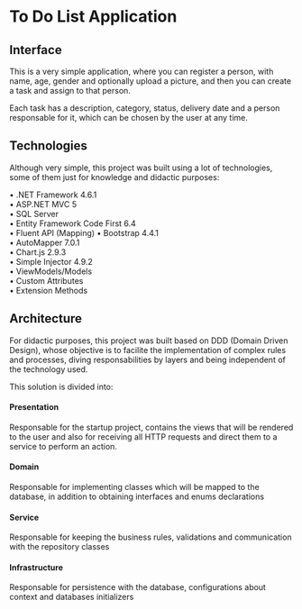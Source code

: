 # To Do List Application

## Interface

This is a very simple application, where you can register a person, with name, age, gender and optionally upload a picture, and then you can create a task and assign to that person.

Each task has a description, category, status, delivery date and a person responsable for it, which can be chosen by the user at any time.

## Technologies 

Although very simple, this project was built using a lot of technologies, some of them just for knowledge and didactic purposes:

• .NET Framework 4.6.1  
• ASP.NET MVC 5  
• SQL Server  
• Entity Framework Code First 6.4  
• Fluent API (Mapping)
• Bootstrap 4.4.1  
• AutoMapper 7.0.1  
• Chart.js 2.9.3  
• Simple Injector 4.9.2  
• ViewModels/Models  
• Custom Attributes  
• Extension Methods  

## Architecture

For didactic purposes, this project was built based on DDD (Domain Driven Design), whose objective is to facilite the implementation of complex rules and processes, diving responsabilities by layers and being independent of the technology used.  

This solution is divided into:  

#### Presentation

Responsable for the startup project, contains the views that will be rendered to the user and also for receiving all HTTP requests and direct them to a service to perform an action.

#### Domain

Responsable for implementing classes which will be mapped to the database, in addition to obtaining interfaces and enums declarations

#### Service

Responsable for keeping the business rules, validations and communication with the repository classes

#### Infrastructure

Responsable for persistence with the database, configurations about context and databases initializers
